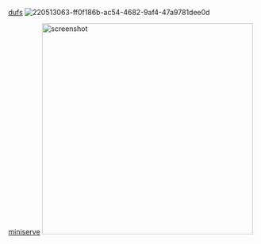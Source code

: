 
[dufs](https://github.com/sigoden/dufs)
![220513063-ff0f186b-ac54-4682-9af4-47a9781dee0d](https://github.com/user-attachments/assets/dee71768-2086-489e-a87d-871a06d07e87)

[miniserve](https://github.com/svenstaro/miniserve)
<img width="425" alt="screenshot" src="https://github.com/user-attachments/assets/ad9d97aa-0ef3-4e67-b5e0-f60841220b9c">
